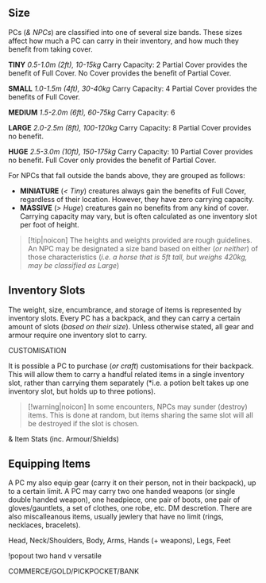 ## Size
PCs (*& NPCs*) are classified into one of several size bands. These sizes affect how much a PC can carry in their inventory, and how much they benefit from taking cover.

**TINY** *0.5-1.0m (2ft), 10-15kg*
Carry Capacity: 2
Partial Cover provides the benefit of Full Cover.
No Cover provides the benefit of Partial Cover.

**SMALL** *1.0-1.5m (4ft), 30-40kg*
Carry Capacity: 4
Partial Cover provides the benefits of Full Cover.

**MEDIUM** *1.5-2.0m (6ft), 60-75kg*
Carry Capacity: 6

**LARGE** *2.0-2.5m (8ft), 100-120kg*
Carry Capacity: 8
Partial Cover provides no benefit.

**HUGE** *2.5-3.0m (10ft), 150-175kg*
Carry Capacity: 10
Partial Cover provides no benefit.
Full Cover only provides the benefit of Partial Cover.

For NPCs that fall outside the bands above, they are grouped as follows: 

- **MINIATURE** (*< Tiny*) creatures always gain the benefits of Full Cover, regardless of their location. However, they have zero carrying capacity.
- **MASSIVE** (*> Huge*) creatures gain no benefits from any kind of cover. Carrying capacity may vary, but is often calculated as one inventory slot per foot of height.

> [!tip|noicon] The heights and weights provided are rough guidelines. An NPC may be designated a size band based on either (*or neither*) of those characteristics (*i.e. a horse that is 5ft tall, but weighs 420kg, may be classified as Large*)

## Inventory Slots
The weight, size, encumbrance, and storage of items is represented by inventory slots. Every PC has a backpack, and they can carry a certain amount of slots (*based on their size*). Unless otherwise stated, all gear and armour require one inventory slot to carry.

CUSTOMISATION

It is possible a PC to purchase (*or craft*) customisations for their backpack. This will allow them to carry a handful related items in a single inventory slot, rather than carrying them separately (*i.e. a potion belt takes up one inventory slot, but holds up to three potions). 

>[!warning|noicon] In some encounters, NPCs may sunder (destroy) items. This is done at random, but items sharing the same slot will all be destroyed if the slot is chosen.

& Item Stats (inc. Armour/Shields)
## Equipping Items
A PC my also equip gear (carry it on their person, not in their backpack), up to a certain limit. A PC may carry two one handed weapons (or single double handed weapon), one headpiece, one pair of boots, one pair of gloves/gauntlets, a set of clothes, one robe, etc. DM descretion.
There are also miscalleanous items, usually jewlery that have no limit (rings, necklaces, bracelets).

Head, Neck/Shoulders, Body, Arms, Hands (+ weapons), Legs, Feet


!popout two hand v versatile


COMMERCE/GOLD/PICKPOCKET/BANK